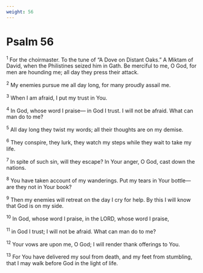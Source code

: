 ```yaml
---
weight: 56
---
```


# Psalm 56

<sup>1</sup> For the choirmaster. To the tune of “A Dove on Distant Oaks.” A Miktam of David, when the Philistines seized him in Gath. Be merciful to me, O God, for men are hounding me; all day they press their attack. 

<sup>2</sup> My enemies pursue me all day long, for many proudly assail me. 

<sup>3</sup> When I am afraid, I put my trust in You. 

<sup>4</sup> In God, whose word I praise— in God I trust. I will not be afraid. What can man do to me? 

<sup>5</sup> All day long they twist my words; all their thoughts are on my demise. 

<sup>6</sup> They conspire, they lurk, they watch my steps while they wait to take my life. 

<sup>7</sup> In spite of such sin, will they escape? In Your anger, O God, cast down the nations. 

<sup>8</sup> You have taken account of my wanderings. Put my tears in Your bottle— are they not in Your book? 

<sup>9</sup> Then my enemies will retreat on the day I cry for help. By this I will know that God is on my side. 

<sup>10</sup> In God, whose word I praise, in the LORD, whose word I praise, 

<sup>11</sup> in God I trust; I will not be afraid. What can man do to me? 

<sup>12</sup> Your vows are upon me, O God; I will render thank offerings to You. 

<sup>13</sup> For You have delivered my soul from death, and my feet from stumbling, that I may walk before God in the light of life. 


